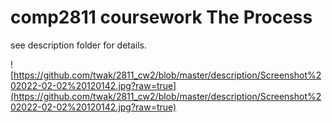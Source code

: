 # comp2811 coursework The Process

see description folder for details.

![https://github.com/twak/2811_cw2/blob/master/description/Screenshot%202022-02-02%20120142.jpg?raw=true](https://github.com/twak/2811_cw2/blob/master/description/Screenshot%202022-02-02%20120142.jpg?raw=true)

